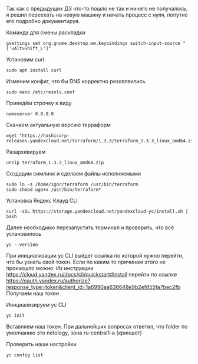 Так как с предыдущих ДЗ что-то пошло не так и ничего не получалось, я решил переехать на новую машину и начать процесс с нуля, попутно его подробно документируя.

Команда для смены раскладки
```
gsettings set org.gnome.desktop.wm.keybindings switch-input-source "['<Alt>Shift_L']"
```
Установим curl
```
sudo apt install curl
```
Изменим конфиг, что бы DNS корректно резовлвились
```
sudo nano /etc/resolv.conf
```
Приведём строчку к виду
```
nameserver 8.8.8.8
```
Скачаем актуальную версию терраформ
```
wget "https://hashicorp-releases.yandexcloud.net/terraform/1.3.3/terraform_1.3.3_linux_amd64.zip"
```
Разархивируем
```
unzip terraform_1.3.3_linux_amd64.zip 
```
Создадим симлинк и сделаем файлы исполняемыми
```
sudo ln -s /home/igor/terraform /usr/bin/terraform
sudo chmod ugo+x /usr/bin/terraform*
```
Установка Яндекс Клауд CLI
```
curl -sSL https://storage.yandexcloud.net/yandexcloud-yc/install.sh | bash
```
Далее необходимо перезапустить терминал и проверить, что всё установилось
```
yc --version
```
При инициализации yc CLI выйдет ссылка по которой нужно перейти, что бы узнать свой токен.
Если по каким то причинам этого не произошло можно:
Из инструкции
https://cloud.yandex.ru/docs/cli/quickstart#install
перейти по ссылке 
https://oauth.yandex.ru/authorize?response_type=token&client_id=1a6990aa636648e9b2ef855fa7bec2fb
Получаем наш токен



Инициализируем yc CLI
```
yc init
```
Вставляем наш токен.
При дальнейших вопросах ответил, что folder по умолчанию это netology, зона ru-central1-a (криншот)

Проверить наши настройки 
```
yc config list
```





